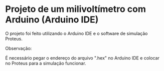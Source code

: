 # Projeto de um milivoltímetro com Arduino (Arduino IDE)

O projeto foi feito utilizando o Arduino IDE e o software de simulação Proteus.

Observação:

É necessário pegar o endereço do arquivo ".hex" no Arduino IDE e colocar no Proteus para a simulação funcionar.

